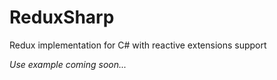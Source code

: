 # ReduxSharp
Redux implementation for C# with reactive extensions support

*Use example coming soon...*
